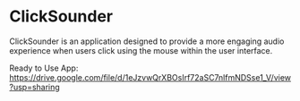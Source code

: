 # ClickSounder
ClickSounder is an application designed to provide a more engaging audio experience when users click using the mouse within the user interface.


Ready to Use App:
https://drive.google.com/file/d/1eJzvwQrXBOsIrf72aSC7nlfmNDSse1_V/view?usp=sharing

